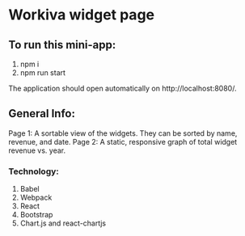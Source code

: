 # Workiva widget page

## To run this mini-app:
1. npm i
2. npm run start

The application should open automatically on http://localhost:8080/.

## General Info:
Page 1: A sortable view of the widgets. They can be sorted by name, revenue, and date. 
Page 2: A static, responsive graph of total widget revenue vs. year.

### Technology:
1. Babel
2. Webpack
3. React
4. Bootstrap
5. Chart.js and react-chartjs
